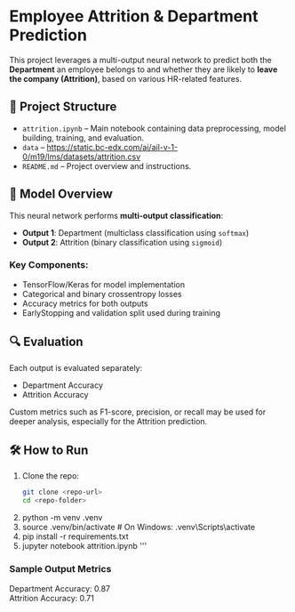 # Employee Attrition & Department Prediction

This project leverages a multi-output neural network to predict both the **Department** an employee belongs to and whether they are likely to **leave the company (Attrition)**, based on various HR-related features.

## 📁 Project Structure

- `attrition.ipynb` – Main notebook containing data preprocessing, model building, training, and evaluation.
- `data` – https://static.bc-edx.com/ai/ail-v-1-0/m19/lms/datasets/attrition.csv
- `README.md` – Project overview and instructions.

## 🧠 Model Overview

This neural network performs **multi-output classification**:

- **Output 1**: Department (multiclass classification using `softmax`)
- **Output 2**: Attrition (binary classification using `sigmoid`)

### Key Components:
- TensorFlow/Keras for model implementation
- Categorical and binary crossentropy losses
- Accuracy metrics for both outputs
- EarlyStopping and validation split used during training

## 🔍 Evaluation

Each output is evaluated separately:
- Department Accuracy
- Attrition Accuracy

Custom metrics such as F1-score, precision, or recall may be used for deeper analysis, especially for the Attrition prediction.

## 🛠️ How to Run

1. Clone the repo:
   ```bash
   git clone <repo-url>
   cd <repo-folder>
2. python -m venv .venv
3. source .venv/bin/activate   # On Windows: .venv\Scripts\activate
3. pip install -r requirements.txt
4. jupyter notebook attrition.ipynb '''

### Sample Output Metrics
Department Accuracy: 0.87  
Attrition Accuracy: 0.71
